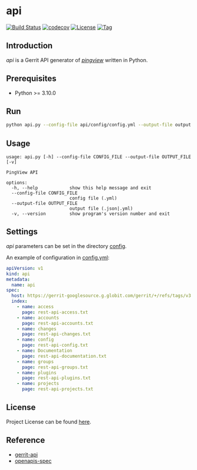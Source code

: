 # api

[![Build Status](https://github.com/pingview/api/workflows/ci/badge.svg?branch=main&event=push)](https://github.com/pingview/api/actions?query=workflow%3Aci)
[![codecov](https://codecov.io/gh/pingview/api/branch/main/graph/badge.svg?token=7AdYmCx3Go)](https://codecov.io/gh/pingview/api)
[![License](https://img.shields.io/github/license/pingview/api.svg?color=brightgreen)](https://github.com/pingview/api/blob/main/LICENSE)
[![Tag](https://img.shields.io/github/tag/pingview/api.svg?color=brightgreen)](https://github.com/pingview/api/tags)



## Introduction

*api* is a Gerrit API generator of *[pingview](https://github.com/pingview/)* written in Python.



## Prerequisites

- Python >= 3.10.0



## Run

```bash
python api.py --config-file api/config/config.yml --output-file output.json
```



## Usage

```
usage: api.py [-h] --config-file CONFIG_FILE --output-file OUTPUT_FILE [-v]

PingView API

options:
  -h, --help            show this help message and exit
  --config-file CONFIG_FILE
                        config file (.yml)
  --output-file OUTPUT_FILE
                        output file (.json|.yml)
  -v, --version         show program's version number and exit
```



## Settings

*api* parameters can be set in the directory [config](https://github.com/pingview/api/blob/main/api/config).

An example of configuration in [config.yml](https://github.com/pingview/api/blob/main/api/config/config.yml):

```yaml
apiVersion: v1
kind: api
metadata:
  name: api
spec:
  host: https://gerrit-googlesource.g.globit.com/gerrit/+/refs/tags/v3.5.1/Documentation
  index:
    - name: access
      page: rest-api-access.txt
    - name: accounts
      page: rest-api-accounts.txt
    - name: changes
      page: rest-api-changes.txt
    - name: config
      page: rest-api-config.txt
    - name: Documentation
      page: rest-api-documentation.txt
    - name: groups
      page: rest-api-groups.txt
    - name: plugins
      page: rest-api-plugins.txt
    - name: projects
      page: rest-api-projects.txt
```



## License

Project License can be found [here](LICENSE).



## Reference

- [gerrit-api](https://gerrit-googlesource.g.globit.com/gerrit/+/refs/tags/v3.5.1/Documentation/)
- [openapis-spec](https://spec.openapis.org/oas/latest.html)
